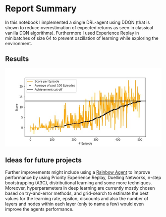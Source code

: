 # Report Summary

In this notebook I implemented a single DRL-agent using DDQN (that is shown to reduce overestimation of expected returns as seen in classical vanilla DQN algorithms). Furthermore I used Experience Replay in minibatches of size 64 to prevent oszillation of learning while exploring the environment. 

## Results
![Figure of rewards](./DDQN_Result.jpg)


## Ideas for future projects
Further improvements might include using a [Rainbow Agent](https://arxiv.org/pdf/1710.02298.pdf) to improve performance by using Priority Experience Replay, Duelling Networks, n-step bootstrapping (A3C), distributional learning and some more techniques. Moreover, hyperparameters in deep learning are currently mostly chosen based on try-and-error methods, and grid-search to estimate the best values for the learning rate, epsilon, discounts and also the number of layers and nodes within each layer (only to name a few) would even improve the agents performance.  
